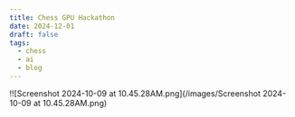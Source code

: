 ```yaml
---
title: Chess GPU Hackathon
date: 2024-12-01
draft: false
tags:
  - chess
  - ai
  - blog
---
```

!![Screenshot 2024-10-09 at 10.45.28AM.png](/images/Screenshot 2024-10-09 at 10.45.28AM.png)
